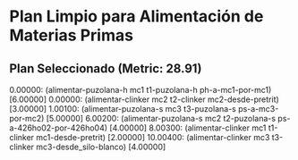 # Plan Limpio para Alimentación de Materias Primas

## Plan Seleccionado (Metric: 28.91)

0.00000: (alimentar-puzolana-h mc1 t1-puzolana-h ph-a-mc1-por-mc1) [6.00000]
0.00000: (alimentar-clinker mc2 t2-clinker mc2-desde-pretrit) [3.00000]
1.00100: (alimentar-puzolana-s mc3 t3-puzolana-s ps-a-mc3-por-mc2) [5.00000]
6.00200: (alimentar-puzolana-s mc2 t2-puzolana-s ps-a-426ho02-por-426ho04) [4.00000]
8.00300: (alimentar-clinker mc1 t1-clinker mc1-desde-pretrit) [2.00000]
10.00400: (alimentar-clinker mc3 t3-clinker mc3-desde_silo-blanco) [4.00000]